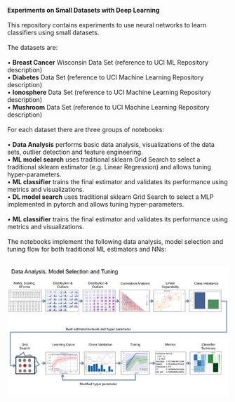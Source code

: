 <b>Experiments on Small Datasets with Deep Learning</b>
<br><br>
This repository contains experiments to use neural networks to learn classifiers using small datasets. 
<br><br>
The datasets are:
<br><br>
•	<b>Breast Cancer</b> Wisconsin Data Set (reference to UCI ML Repository description)<br>
•	<b>Diabetes</b> Data Set (reference to UCI Machine Learning Repository description)<br>
•	<b>Ionosphere</b> Data Set (reference to UCI Machine Learning Repository description)<br>
•	<b>Mushroom</b> Data Set (reference to UCI Machine Learning Repository description)
<br><br>
For each dataset there are three groups of notebooks:
<br><br>
•	<b>Data Analysis</b> performs basic data analysis, visualizations of the data sets, outlier detection and feature engineering.<br>
•	<b>ML model search</b> uses traditional sklearn Grid Search to select a traditional sklearn estimator (e.g. Linear Regression) and allows tuning hyper-parameters.<br>
•	<b>ML classifier</b> trains the final estimator and validates its performance using metrics and visualizations.<br>
•	<b>DL model search</b> uses traditional sklearn Grid Search to select a MLP implemented in pytorch and allows tuning hyper-parameters.<br><br>
•	<b>ML classifier</b> trains the final estimator and validates its performance using metrics and visualizations.
<br><br>
The notebooks implement the following data analysis, model selection and tuning flow for both traditional ML estimators and NNs:
<br><br>

![Alt text](images/AnalysisSelectionTuning.jpg?raw=true "")
